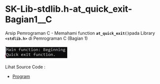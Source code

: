 # SK-Lib-stdlib.h-at_quick_exit-Bagian1__C
Arsip Pemrograman C - Memahami function <code><b>at_quick_exit()</b></code>pada Library <code><b>&lt;stdlib.h></b></code> di Pemrograman C (Bagian 1)<br><br>
<img src="https://github.com/RizkyKhapidsyah/SK-Lib-stdlib.h-at_quick_exit-Bagian1__C/blob/master/SK-Lib-stdlib.h-at_quick_exit-Bagian1__C/x64/result/001.PNG"><br><br>
Lihat Source Code : <br>
- <a href="https://github.com/RizkyKhapidsyah/SK-Lib-stdlib.h-at_quick_exit-Bagian1__C/blob/master/SK-Lib-stdlib.h-at_quick_exit-Bagian1__C/Source.c">Program</a>
